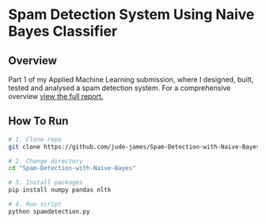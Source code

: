 # Spam Detection System Using Naive Bayes Classifier

## Overview

Part 1 of my Applied Machine Learning submission, where I designed, built, tested and analysed a spam detection system. For a comprehensive overview [view the full report.](./Report.pdf)

## How To Run

```bash
# 1. Clone repo
git clone https://github.com/jude-james/Spam-Detection-with-Naive-Bayes.git

# 2. Change directory
cd "Spam-Detection-with-Naive-Bayes"

# 3. Install packages
pip install numpy pandas nltk

# 4. Run script
python spamdetection.py
```
